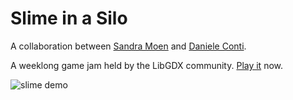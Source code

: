# Slime in a Silo

A collaboration between [Sandra Moen](https://sandramoen.no/) and [Daniele Conti](https://github.com/fourlastor).

A weeklong game jam held by the LibGDX community.
[Play it](https://sandramoen.itch.io/slime-in-a-silo) now.

![slime demo](https://user-images.githubusercontent.com/4059636/192825268-3fc51888-8416-41a8-90b0-d4bbf5cda6e1.gif)
